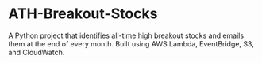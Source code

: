 # ATH-Breakout-Stocks
A Python project that identifies all-time high breakout stocks and emails them at the end of every month. Built using AWS Lambda, EventBridge, S3, and CloudWatch.
